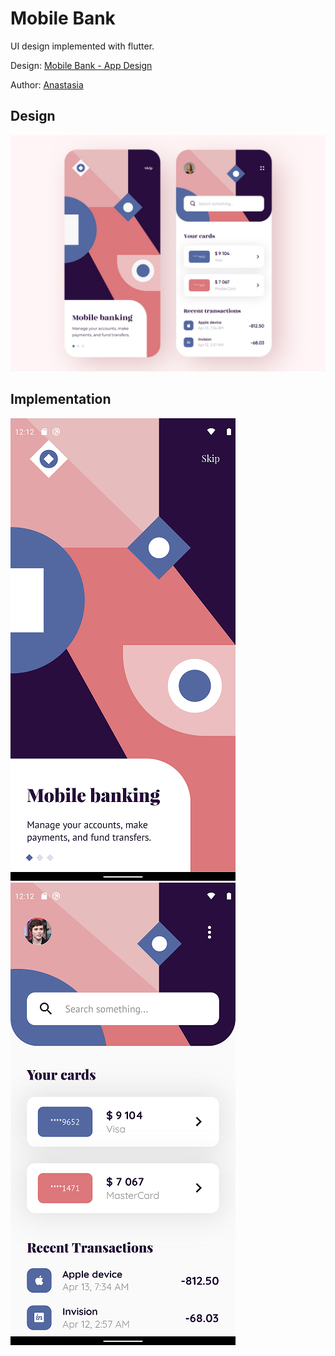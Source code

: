 # Mobile Bank

UI design implemented with flutter.

Design: [Mobile Bank - App Design](https://dribbble.com/shots/11031272-Mobile-Bank-App-Design)

Author: [Anastasia](https://dribbble.com/anastasia-tino) 

## Design

![Farmers Market Finder Demo](demo/Design.jpg)

## Implementation

![Farmers Market Finder Demo](demo/init_page.png)
![Farmers Market Finder Demo](demo/home_page.png)
